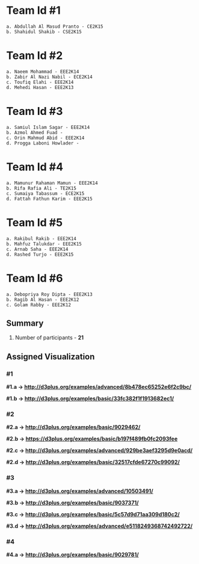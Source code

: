 # Team Id #1
	a. Abdullah Al Masud Pranto - CE2K15
	b. Shahidul Shakib - CSE2K15

# Team Id #2
	a. Naeem Mohammad - EEE2K14
	b. Zabir Al Nazi Nabil - ECE2K14
	c. Toufiq Elahi - EEE2K14
	d. Mehedi Hasan - EEE2K13

# Team Id #3
	a. Samiul Islam Sagar - EEE2K14
	b. Azmol Ahmed Fuad - 
	c. Orin Mahmud Abid - EEE2K14
	d. Progga Laboni Howlader - 

# Team Id #4
	a. Mamunur Rahaman Mamun - EEE2K14
	b. Rifa Rafia Ali - TE2K15
	c. Sumaiya Tabassum - ECE2K15
	d. Fattah Fathun Karim - EEE2K15

# Team Id #5
	a. Rakibul Rakib - EEE2K14
	b. Mahfuz Talukdar - EEE2K15
	c. Arnab Saha - EEE2K14
	d. Rashed Turjo - EEE2K15

# Team Id #6
	a. Debopriya Roy Dipta - EEE2K13
	b. Ragib Al Hasan - EEE2K12
	c. Golam Rabby - EEE2K12


## Summary 

1. Number of participants - **21**


## Assigned Visualization 

### #1

**#1.a -> http://d3plus.org/examples/advanced/8b478ec65252e6f2c9bc/**

**#1.b -> http://d3plus.org/examples/basic/33fc382f1f1913682ec1/**

### #2

**#2.a -> http://d3plus.org/examples/basic/9029462/**

**#2.b -> https://d3plus.org/examples/basic/b197f489fb0fc2093fee**

**#2.c -> http://d3plus.org/examples/advanced/929be3aef3295d9e0acd/**

**#2.d -> http://d3plus.org/examples/basic/32517cfde67270c99092/**


### #3

**#3.a -> http://d3plus.org/examples/advanced/10503491/**

**#3.b -> http://d3plus.org/examples/basic/9037371/**

**#3.c -> http://d3plus.org/examples/basic/5c57d9d71aa309d180c2/**

**#3.d -> http://d3plus.org/examples/advanced/e5118249368742492722/**

### #4

**#4.a -> http://d3plus.org/examples/basic/9029781/**
